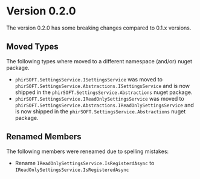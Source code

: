 # Version 0.2.0

The version 0.2.0 has some breaking changes compared to 0.1.x versions.

## Moved Types
The following types where moved to a different namespace (and/or) nuget package.

  * `phirSOFT.SettingsService.ISettingsService` was moved to `phirSOFT.SettingsService.Abstractions.ISettingsService` and is now shipped in the `phirSOFT.SettingsService.Abstractions` nuget package.
  * `phirSOFT.SettingsService.IReadOnlySettingsService` was moved to `phirSOFT.SettingsService.Abstractions.IReadOnlySettingsService` and is now shipped in the `phirSOFT.SettingsService.Abstractions` nuget package.

## Renamed Members
The following members were reneamed due to spelling mistakes:

  * Rename `IReadOnlySettingsService.IsRegisterdAsync` to `IReadOnlySettingsService.IsRegisteredAsync`